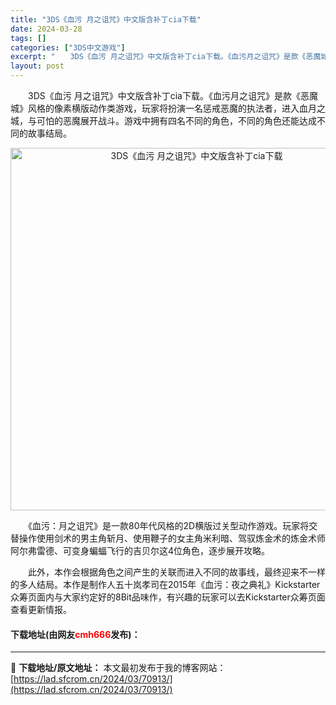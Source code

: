 ```yaml
---
title: "3DS《血污 月之诅咒》中文版含补丁cia下载"
date: 2024-03-28
tags: []
categories: ["3DS中文游戏"]
excerpt: "　　3DS《血污 月之诅咒》中文版含补丁cia下载。《血污月之诅咒》是款《恶魔城》风格的像素横版动作类游戏，玩家将扮演一名惩戒恶魔的执法者，进入血月之城，与可怕的恶魔展开战斗。游戏中拥有四名不同的角色，不同的角色还能达成不同的故事结局。 　　《血污：月之诅咒》是一款80年代风格的2D横版过关型动作游&hellip;"
layout: post
---
```


 <p>　　3DS《血污 月之诅咒》中文版含补丁cia下载。《血污月之诅咒》是款《恶魔城》风格的像素横版动作类游戏，玩家将扮演一名惩戒恶魔的执法者，进入血月之城，与可怕的恶魔展开战斗。游戏中拥有四名不同的角色，不同的角色还能达成不同的故事结局。</p> <p align="center"><img align="" border="0" src="https://lad.sfcrom.cn/wp-content/uploads/2024/03/20240328_6605471c66102.jpg" width="580" alt="3DS《血污 月之诅咒》中文版含补丁cia下载" /></p> <p>　　《血污：月之诅咒》是一款80年代风格的2D横版过关型动作游戏。玩家将交替操作使用剑术的男主角斩月、使用鞭子的女主角米利暗、驾驭炼金术的炼金术师阿尔弗雷德、可变身蝙蝠飞行的吉贝尔这4位角色，逐步展开攻略。</p> <p>　　此外，本作会根据角色之间产生的关联而进入不同的故事线，最终迎来不一样的多人结局。本作是制作人五十岚孝司在2015年《血污：夜之典礼》Kickstarter众筹页面内与大家约定好的8Bit品味作，有兴趣的玩家可以去Kickstarter众筹页面查看更新情报。</p> <p><h4>下载地址(由网友<font color="red">cmh666</font>发布)：</h4></p> 

---
📖 **下载地址/原文地址：** 本文最初发布于我的博客网站：[https://lad.sfcrom.cn/2024/03/70913/](https://lad.sfcrom.cn/2024/03/70913/)
